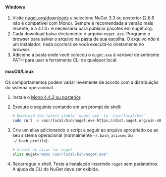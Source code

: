 #### <a name="windows"></a>Windows

1. Visite [nuget.org/downloads](https://nuget.org/downloads) e selecione NuGet 3.3 ou posterior (2.8.6 não é compatível com Mono). Sempre é recomendada a versão mais recente, e a 4.1.0+ é necessária para publicar pacotes em nuget.org.
1. Cada download baixa diretamente o arquivo `nuget.exe`. Programe o browser para salvar o arquivo na pasta de sua escolha. O arquivo *não* é um instalador; nada ocorrerá se você executá-lo diretamente no browser.
1. Adicione a pasta onde você colocou o `nuget.exe` à variável de ambiente PATH para usar a ferramenta CLI de qualquer local.

#### <a name="macoslinux"></a>macOS/Linux

Os comportamentos podem variar levemente de acordo com a distribuição do sistema operacional.

1. Instale o [Mono 4.4.2 ou posterior](http://www.mono-project.com/docs/getting-started/install/).

1. Execute o seguinte comando em um prompt do shell:

    ```bash
    # Download the latest stable `nuget.exe` to `/usr/local/bin`
    sudo curl -o /usr/local/bin/nuget.exe https://dist.nuget.org/win-x86-commandline/latest/nuget.exe
    ```

1. Crie um alias adicionando o script a seguir ao arquivo apropriado ou ao seu sistema operacional (normalmente `~/.bash_aliases` ou `~/.bash_profile`):

    ```bash
    # Create as alias for nuget
    alias nuget="mono /usr/local/bin/nuget.exe"
    ```

1. Recarregue o shell.  Teste a instalação inserindo `nuget` sem parâmetros. A ajuda da CLI do NuGet deve ser exibida.
